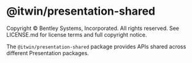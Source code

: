 # @itwin/presentation-shared

Copyright © Bentley Systems, Incorporated. All rights reserved. See LICENSE.md for license terms and full copyright notice.

The `@itwin/presentation-shared` package provides APIs shared across different Presentation packages.
